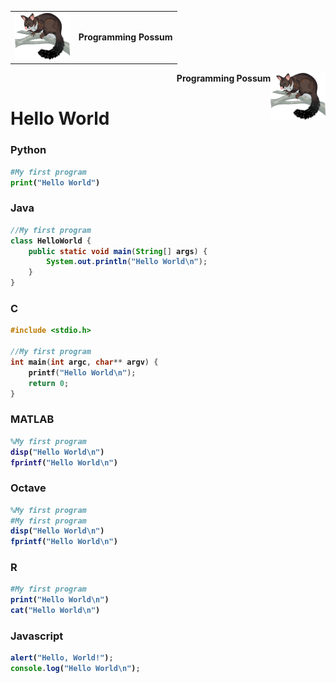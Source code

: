 <table border="0">
    <tr><td><img src="brushtail-possum-clipart-md.png" height="75"></img></td><td><div><b>Programming Possum<b></div></td>
    </tr>
    </table>

<div align="right"><img align="right" src="brushtail-possum-clipart-md.png" height="75"></img><div><b>Programming Possum<b></div></div>

# Hello World

### Python
```python
#My first program
print("Hello World")
```

### Java
```java
//My first program
class HelloWorld {
    public static void main(String[] args) {
        System.out.println("Hello World\n"); 
    }
}
```

### C
```c
#include <stdio.h>

//My first program
int main(int argc, char** argv) {
    printf("Hello World\n");
    return 0;
}
```

### MATLAB
```matlab
%My first program
disp("Hello World\n")
fprintf("Hello World\n")
```

### Octave
```octave
%My first program
#My first program
disp("Hello World\n")
fprintf("Hello World\n")
```

### R
```r
#My first program
print("Hello World\n")
cat("Hello World\n")
```

### Javascript
```javascript
alert("Hello, World!");
console.log("Hello World\n");
```
